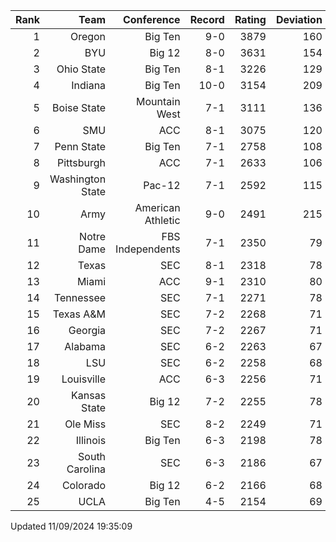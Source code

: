 | Rank  | Team                 | Conference           | Record   | Rating | Deviation |
| ---:  | ---:                 | ---:                 | ---:     | ---:   | ---:      |
| 1     | Oregon               | Big Ten              | 9-0      | 3879   | 160       |
| 2     | BYU                  | Big 12               | 8-0      | 3631   | 154       |
| 3     | Ohio State           | Big Ten              | 8-1      | 3226   | 129       |
| 4     | Indiana              | Big Ten              | 10-0     | 3154   | 209       |
| 5     | Boise State          | Mountain West        | 7-1      | 3111   | 136       |
| 6     | SMU                  | ACC                  | 8-1      | 3075   | 120       |
| 7     | Penn State           | Big Ten              | 7-1      | 2758   | 108       |
| 8     | Pittsburgh           | ACC                  | 7-1      | 2633   | 106       |
| 9     | Washington State     | Pac-12               | 7-1      | 2592   | 115       |
| 10    | Army                 | American Athletic    | 9-0      | 2491   | 215       |
| 11    | Notre Dame           | FBS Independents     | 7-1      | 2350   | 79        |
| 12    | Texas                | SEC                  | 8-1      | 2318   | 78        |
| 13    | Miami                | ACC                  | 9-1      | 2310   | 80        |
| 14    | Tennessee            | SEC                  | 7-1      | 2271   | 78        |
| 15    | Texas A&M            | SEC                  | 7-2      | 2268   | 71        |
| 16    | Georgia              | SEC                  | 7-2      | 2267   | 71        |
| 17    | Alabama              | SEC                  | 6-2      | 2263   | 67        |
| 18    | LSU                  | SEC                  | 6-2      | 2258   | 68        |
| 19    | Louisville           | ACC                  | 6-3      | 2256   | 71        |
| 20    | Kansas State         | Big 12               | 7-2      | 2255   | 78        |
| 21    | Ole Miss             | SEC                  | 8-2      | 2249   | 71        |
| 22    | Illinois             | Big Ten              | 6-3      | 2198   | 78        |
| 23    | South Carolina       | SEC                  | 6-3      | 2186   | 67        |
| 24    | Colorado             | Big 12               | 6-2      | 2166   | 68        |
| 25    | UCLA                 | Big Ten              | 4-5      | 2154   | 69        |

Updated 11/09/2024 19:35:09
